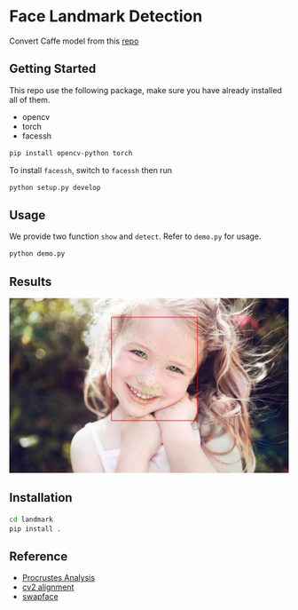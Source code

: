 # Face Landmark Detection
Convert Caffe model from this [repo](https://github.com/lsy17096535/face-landmark/blob/master/face_landmark.py)


## Getting Started
This repo use the following package, make sure you have already installed all of them.
+ opencv
+ torch
+ facessh

```bash
pip install opencv-python torch
```
To install `facessh`, switch to `facessh` then run 
```bash
python setup.py develop
```


## Usage
We provide two function `show` and `detect`. Refer to `demo.py` for usage. 
```bash
python demo.py
```

## Results
![](./results/timg.jpeg)

## Installation
```bash
cd landmark
pip install .
```

## Reference
+ [Procrustes Analysis](https://www.cnblogs.com/nsnow/p/4745730.html)
+ [cv2 alignment](https://blog.csdn.net/oTengYue/article/details/79278572)
+ [swapface](https://matthewearl.github.io/2015/07/28/switching-eds-with-python/)